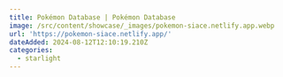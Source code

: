 ```yaml
---
title: Pokémon Database | Pokémon Database
image: /src/content/showcase/_images/pokemon-siace.netlify.app.webp
url: 'https://pokemon-siace.netlify.app/'
dateAdded: 2024-08-12T12:10:19.210Z
categories:
  - starlight
---
```


